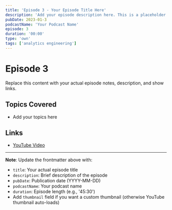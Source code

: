 ```yaml
---
title: 'Episode 3 - Your Episode Title Here'
description: 'Add your episode description here. This is a placeholder for your podcast episode.'
pubDate: 2023-01-3
podcastName: 'Your Podcast Name'
episode: 3
duration: '00:00'
type: 'own'
tags: ['analytics engineering']
---
```


# Episode 3

Replace this content with your actual episode notes, description, and show links.

## Topics Covered
- Add your topics here

## Links
- [YouTube Video](https://www.youtube.com/watch?v=REPLACE_WITH_YOUR_VIDEO_ID)

---

**Note**: Update the frontmatter above with:
- `title`: Your actual episode title
- `description`: Brief description of the episode
- `pubDate`: Publication date (YYYY-MM-DD)
- `podcastName`: Your podcast name
- `duration`: Episode length (e.g., '45:30')
- Add `thumbnail` field if you want a custom thumbnail (otherwise YouTube thumbnail auto-loads)
